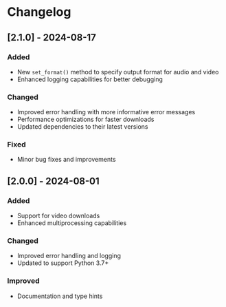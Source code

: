 # Changelog

## [2.1.0] - 2024-08-17
### Added
- New `set_format()` method to specify output format for audio and video
- Enhanced logging capabilities for better debugging

### Changed
- Improved error handling with more informative error messages
- Performance optimizations for faster downloads
- Updated dependencies to their latest versions

### Fixed
- Minor bug fixes and improvements

## [2.0.0] - 2024-08-01
### Added
- Support for video downloads
- Enhanced multiprocessing capabilities

### Changed
- Improved error handling and logging
- Updated to support Python 3.7+

### Improved
- Documentation and type hints
